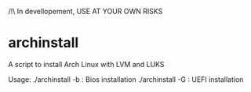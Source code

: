 /!\ In devellopement, USE AT YOUR OWN RISKS


# archinstall

A script to install Arch Linux with LVM and LUKS

Usage: ./archinstall -b : Bios installation
       ./archinstall -G : UEFI installation
